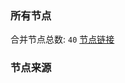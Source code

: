 ### 所有节点
合并节点总数: `40`
[节点链接](https://raw.githubusercontent.com/rzhy1/11/master/sub/sub_merge_base64.txt)

### 节点来源
